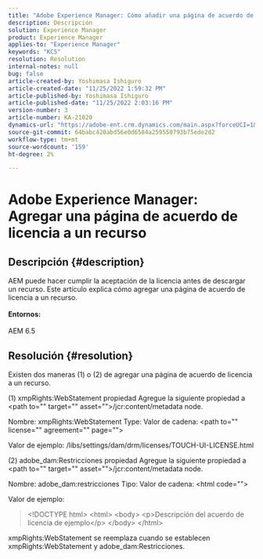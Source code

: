 ```yaml
---
title: "Adobe Experience Manager: Cómo añadir una página de acuerdo de licencia a un recurso"
description: Descripción
solution: Experience Manager
product: Experience Manager
applies-to: "Experience Manager"
keywords: "KCS"
resolution: Resolution
internal-notes: null
bug: false
article-created-by: Yoshimasa Ishiguro
article-created-date: "11/25/2022 1:59:32 PM"
article-published-by: Yoshimasa Ishiguro
article-published-date: "11/25/2022 2:03:16 PM"
version-number: 3
article-number: KA-21020
dynamics-url: "https://adobe-ent.crm.dynamics.com/main.aspx?forceUCI=1&pagetype=entityrecord&etn=knowledgearticle&id=85b39b61-c96c-ed11-9561-6045bd006a22"
source-git-commit: 64babc420abd56e0d6584a259550793b75ede2d2
workflow-type: tm+mt
source-wordcount: '159'
ht-degree: 2%

---
```


# Adobe Experience Manager: Agregar una página de acuerdo de licencia a un recurso

## Descripción {#description}

AEM puede hacer cumplir la aceptación de la licencia antes de descargar un recurso. Este artículo explica cómo agregar una página de acuerdo de licencia a un recurso.<br><br><b>Entornos:</b><br><br>AEM 6.5

## Resolución {#resolution}


Existen dos maneras (1) o (2) de agregar una página de acuerdo de licencia a un recurso.

(1) xmpRights:WebStatement propiedad Agregue la siguiente propiedad a &lt;path to=&quot;&quot; target=&quot;&quot; asset=&quot;&quot;>/jcr:content/metadata node.

Nombre: xmpRights:WebStatement Type: Valor de cadena: &lt;path to=&quot;&quot; license=&quot;&quot; agreement=&quot;&quot; page=&quot;&quot;>

Valor de ejemplo: /libs/settings/dam/drm/licenses/TOUCH-UI-LICENSE.html

(2) adobe_dam:Restricciones propiedad Agregue la siguiente propiedad a &lt;path to=&quot;&quot; target=&quot;&quot; asset=&quot;&quot;>/jcr:content/metadata node.

Nombre: adobe_dam:restricciones Tipo: Valor de cadena: &lt;html code=&quot;&quot;>

Valor de ejemplo:


> &lt;!DOCTYPE html>
&lt;html>
&lt;body>
&lt;p>Descripción del acuerdo de licencia de ejemplo&lt;/p>
&lt;/body>
&lt;/html>


xmpRights:WebStatement se reemplaza cuando se establecen xmpRights:WebStatement y adobe_dam:Restricciones.
